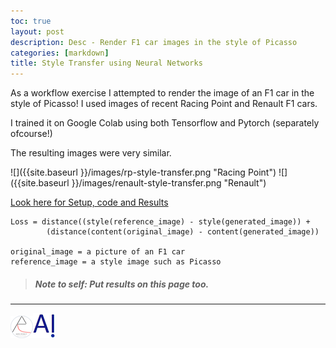 ```yaml
---
toc: true
layout: post
description: Desc - Render F1 car images in the style of Picasso
categories: [markdown]
title: Style Transfer using Neural Networks
---
```

As a workflow exercise I attempted to render the image of an F1 car in the style of Picasso!
I used images of recent Racing Point and Renault F1 cars.

I trained it on Google Colab using both Tensorflow and Pytorch (separately ofcourse!)

The resulting images were very similar.

![]({{site.baseurl }}/images/rp-style-transfer.png "Racing Point")
![]({{site.baseurl }}/images/renault-style-transfer.png "Renault")

[Look here for Setup, code and Results](https://github.com/DexterDSilva/f1car-styletransfer)

```
Loss = distance((style(reference_image) - style(generated_image)) +  
        (distance(content(original_image) - content(generated_image))
        
original_image = a picture of an F1 car 
reference_image = a style image such as Picasso

```
> ##### Note to self: Put results on this page too.
---

![](/images/aero-robot-with-logo-small.png)![](/images/onpointai-logo-small.png)
